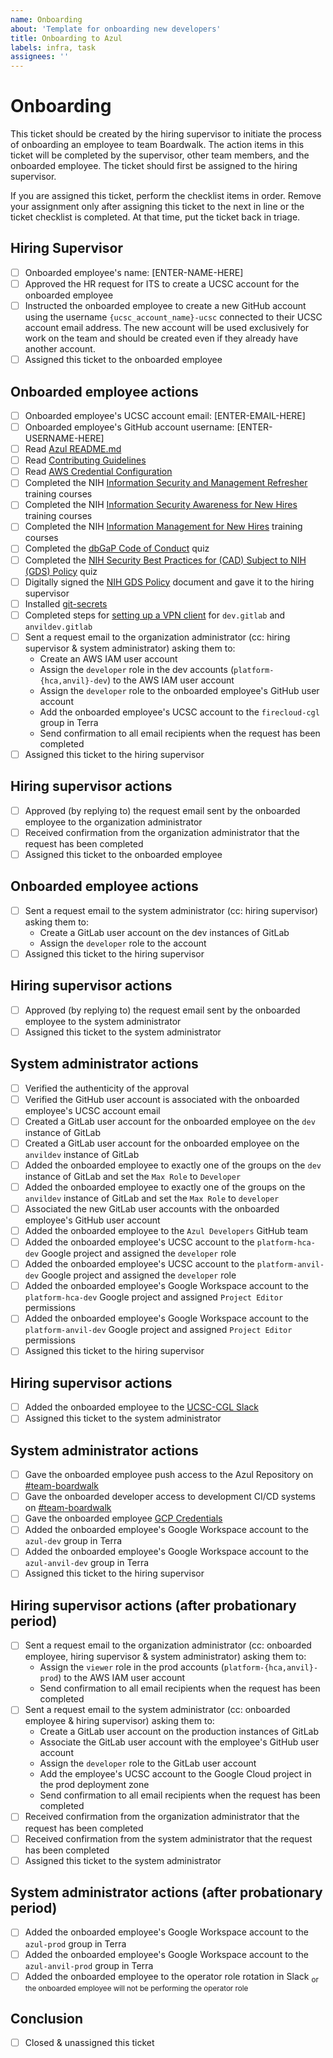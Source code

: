 ```yaml
---
name: Onboarding
about: 'Template for onboarding new developers'
title: Onboarding to Azul
labels: infra, task
assignees: ''
---
```


# Onboarding

This ticket should be created by the hiring supervisor to initiate the process
of onboarding an employee to team Boardwalk. The action items in this ticket
will be completed by the supervisor, other team members, and the onboarded
employee. The ticket should first be assigned to the hiring supervisor.

If you are assigned this ticket, perform the checklist items in order. Remove
your assignment only after assigning this ticket to the next in line or the
ticket checklist is completed. At that time, put the ticket back in triage.


## Hiring Supervisor 

- [ ] Onboarded employee's name: [ENTER-NAME-HERE]
- [ ] Approved the HR request for ITS to create a UCSC account for the onboarded employee
- [ ] Instructed the onboarded employee to create a new GitHub account using the username `{ucsc_account_name}-ucsc` connected to their UCSC account email address. The new account will be used exclusively for work on the team and should be created even if they already have another account.
- [ ] Assigned this ticket to the onboarded employee

## Onboarded employee actions

- [ ] Onboarded employee's UCSC account email: [ENTER-EMAIL-HERE]
- [ ] Onboarded employee's GitHub account username: [ENTER-USERNAME-HERE]
- [ ] Read [Azul README.md](..)
- [ ] Read [Contributing Guidelines](../blob/develop/CONTRIBUTING.rst)
- [ ] Read [AWS Credential Configuration](https://giwiki.gi.ucsc.edu/index.php/Overview_of_Getting_and_Using_an_AWS_IAM_Account)
- [ ] Completed the NIH [Information Security and Management Refresher](https://irtsectraining.nih.gov/publicUser.aspx) training courses
- [ ] Completed the NIH [Information Security Awareness for New Hires](https://irtsectraining.nih.gov/publicUser.aspx) training courses
- [ ] Completed the NIH [Information Management for New Hires](https://irtsectraining.nih.gov/publicUser.aspx) training courses
- [ ] Completed the [dbGaP Code of Conduct](https://www.surveymonkey.com/r/HKXNYD7) quiz
- [ ] Completed the [NIH Security Best Practices for (CAD) Subject to NIH (GDS) Policy](https://www.surveymonkey.com/r/FG3C63T) quiz
- [ ] Digitally signed the [NIH GDS Policy](https://giwiki.gi.ucsc.edu/images/1/1b/NIH_GDS_Policy.pdf) document and gave it to the hiring supervisor
- [ ] Installed [git-secrets](..#211-git-secrets)
- [ ] Completed steps for [setting up a VPN client](..#911-setting-up-a-vpn-client) for `dev.gitlab` and `anvildev.gitlab`
- [ ] Sent a request email to the organization administrator (cc: hiring supervisor & system administrator) asking them to:
    - Create an AWS IAM user account
    - Assign the `developer` role in the dev accounts (`platform-{hca,anvil}-dev`) to the AWS IAM user account
    - Assign the `developer` role to the onboarded employee's GitHub user account
    - Add the onboarded employee's UCSC account to the `firecloud-cgl` group in Terra
    - Send confirmation to all email recipients when the request has been completed
- [ ] Assigned this ticket to the hiring supervisor

## Hiring supervisor actions

- [ ] Approved (by replying to) the request email sent by the onboarded employee to the organization administrator
- [ ] Received confirmation from the organization administrator that the request has been completed
- [ ] Assigned this ticket to the onboarded employee

## Onboarded employee actions

- [ ] Sent a request email to the system administrator (cc: hiring supervisor) asking them to:
    - Create a GitLab user account on the dev instances of GitLab
    - Assign the `developer` role to the account
- [ ] Assigned this ticket to the hiring supervisor

## Hiring supervisor actions

- [ ] Approved (by replying to) the request email sent by the onboarded employee to the system administrator
- [ ] Assigned this ticket to the system administrator

## System administrator actions

- [ ] Verified the authenticity of the approval
- [ ] Verified the GitHub user account is associated with the onboarded employee's UCSC account email
- [ ] Created a GitLab user account for the onboarded employee on the `dev` instance of GitLab
- [ ] Created a GitLab user account for the onboarded employee on the `anvildev` instance of GitLab
- [ ] Added the onboarded employee to exactly one of the groups on the `dev` instance of GitLab and set the `Max Role` to `Developer`
- [ ] Added the onboarded employee to exactly one of the groups on the `anvildev` instance of GitLab and set the `Max Role` to `developer`
- [ ] Associated the new GitLab user accounts with the onboarded employee's GitHub user account
- [ ] Added the onboarded employee to the `Azul Developers` GitHub team
- [ ] Added the onboarded employee's UCSC account to the `platform-hca-dev` Google project and assigned the `developer` role
- [ ] Added the onboarded employee's UCSC account to the `platform-anvil-dev` Google project and assigned the `developer` role
- [ ] Added the onboarded employee's Google Workspace account to the `platform-hca-dev` Google project and assigned `Project Editor` permissions
- [ ] Added the onboarded employee's Google Workspace account to the `platform-anvil-dev` Google project and assigned `Project Editor` permissions
- [ ] Assigned this ticket to the hiring supervisor

## Hiring supervisor actions

- [ ] Added the onboarded employee to the [UCSC-CGL Slack](https://ucsc-cgl.slack.com)
- [ ] Assigned this ticket to the system administrator

## System administrator actions

- [ ] Gave the onboarded employee push access to the Azul Repository on [#team-boardwalk](https://ucsc-cgl.slack.com/archives/C705Y6G9Z)
- [ ] Gave the onboarded developer access to development CI/CD systems on [#team-boardwalk](https://ucsc-cgl.slack.com/archives/C705Y6G9Z)
- [ ] Gave the onboarded employee [GCP Credentials](https://console.cloud.google.com/)
- [ ] Added the onboarded employee's Google Workspace account to the `azul-dev` group in Terra
- [ ] Added the onboarded employee's Google Workspace account to the `azul-anvil-dev` group in Terra
- [ ] Assigned this ticket to the hiring supervisor

## Hiring supervisor actions (after probationary period)

- [ ] Sent a request email to the organization administrator (cc: onboarded employee, hiring supervisor & system administrator) asking them to:
    - Assign the `viewer` role in the prod accounts (`platform-{hca,anvil}-prod`) to the AWS IAM user account
    - Send confirmation to all email recipients when the request has been completed
- [ ] Sent a request email to the system administrator (cc: onboarded employee & hiring supervisor) asking them to:
    - Create a GitLab user account on the production instances of GitLab
    - Associate the GitLab user account with the employee's GitHub user account
    - Assign the `developer` role to the GitLab user account
    - Add the employee's UCSC account to the Google Cloud project in the prod deployment zone
    - Send confirmation to all email recipients when the request has been completed
- [ ] Received confirmation from the organization administrator that the request has been completed
- [ ] Received confirmation from the system administrator that the request has been completed
- [ ] Assigned this ticket to the system administrator

## System administrator actions (after probationary period)

- [ ] Added the onboarded employee's Google Workspace account to the `azul-prod` group in Terra
- [ ] Added the onboarded employee's Google Workspace account to the `azul-anvil-prod` group in Terra
- [ ] Added the onboarded employee to the operator role rotation in Slack <sub>or the onboarded employee will not be performing the operator role</sub>

## Conclusion

- [ ] Closed & unassigned this ticket
